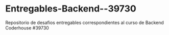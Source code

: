 # Entregables-Backend--39730
Repositorio de desafios entregables correspondientes al curso de Backend Coderhouse #39730

